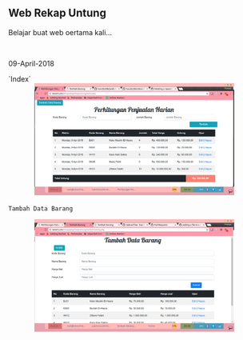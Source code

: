 ## Web Rekap Untung
<p>Belajar buat web oertama kali... </p>
<br>
<p>09-April-2018</p>
`Index`
<center><img src="https://github.com/havidzc0de/web-rekapuntung/blob/542abeb46a572ce8b1b4cbb8fa51c3e6ea22c850/2018-04-09-191412_1366x768_scrot.png" width="400px">
</center>

`Tambah Data Barang`
<center><img src="https://raw.githubusercontent.com/havidzc0de/web-rekapuntung/542abeb46a572ce8b1b4cbb8fa51c3e6ea22c850/2018-04-09-191642_1366x768_scrot.png" width="400px"></center>
